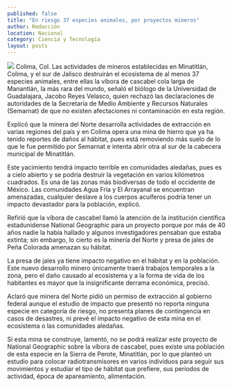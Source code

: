 ```yaml
---
published: false
title: "En riesgo 37 especies animales, por proyectos mineros"
author: Redacción
location: Nacional
category: Ciencia y Tecnología
layout: posts
---
```


![](http://i.imgur.com/kmJsWMnm.jpg)
Colima, Col. Las actividades de mineros establecidas en Minatitlán, Colima, y el sur de Jalisco destruirán el ecosistema de al menos 37 especies animales, entre ellas la víbora de cascabel cola larga de Manantlán, la más rara del mundo, señaló el biólogo de la Universidad de Guadalajara, Jacobo Reyes Velasco, quien rechazó las declaraciones de autoridades de la Secretaría de Medio Ambiente y Recursos Naturales (Semarnat) de que no existen afectaciones ni contaminación en esta región.

Explicó que la minera del Norte desarrolla actividades de extracción en varias regiones del país y en Colima opera una mina de hierro que ya ha tenido reportes de daños al hábitat, pues está removiendo más suelo de lo que le fue permitido por Semarnat e intenta abrir otra al sur de la cabecera municipal de Minatitlán.

Este yacimiento tendrá impacto terrible en comunidades aledañas, pues es a cielo abierto y se podría destruir la vegetación en varios kilómetros cuadrados. Es una de las zonas más biodiversas de todo el occidente de México. Las comunidades Agua Fría y El Arrayanal se encuentran amenazadas, cualquier deslave a los cuerpos acuíferos podría tener un impacto devastador para la población, explicó.

Refirió que la víbora de cascabel llamó la atención de la institución científica estadunidense National Geographic para un proyecto porque por más de 40 años nadie la había hallado y algunos investigadores pensaban que estaba extinta; sin embargo, lo cierto es la minería del Norte y presa de jales de Peña Colorada amenazan su hábitat.

La presa de jales ya tiene impacto negativo en el hábitat y en la población. Este nuevo desarrollo minero únicamente traerá trabajos temporales a la zona, pero el daño causado al ecosistema y a la forma de vida de los habitantes es mayor que la insignificante derrama económica, precisó.

Aclaró que minera del Norte pidió un permiso de extracción al gobierno federal aunque el estudio de impacto que presentó no reporta ninguna especie en categoría de riesgo, no presenta planes de contingencia en casos de desastres, ni prevé el impacto negativo de esta mina en el ecosistema o las comunidades aledañas.

Si esta mina se construye, lamentó, no se podrá realizar este proyecto de National Geographic sobre la víbora de cascabel, pues existe una población de esta especie en la Sierra de Perote, Minatitlán, por lo que planteó un estudio para colocar radiotransmisores en varios individuos para seguir sus movimientos y estudiar el tipo de hábitat que prefiere, sus periodos de actividad, época de apareamiento, alimentación.

